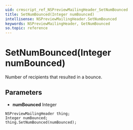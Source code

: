 ```yaml
---
uid: crmscript_ref_NSPreviewMailingHeader_SetNumBounced
title: SetNumBounced(Integer numBounced)
intellisense: NSPreviewMailingHeader.SetNumBounced
keywords: NSPreviewMailingHeader, GetNumBounced
so.topic: reference
---
```


# SetNumBounced(Integer numBounced)

Number of recipients that resulted in a bounce.

## Parameters

* **numBounced** Integer

```crmscript
NSPreviewMailingHeader thing;
Integer numBounced;
thing.SetNumBounced(numBounced);
```


